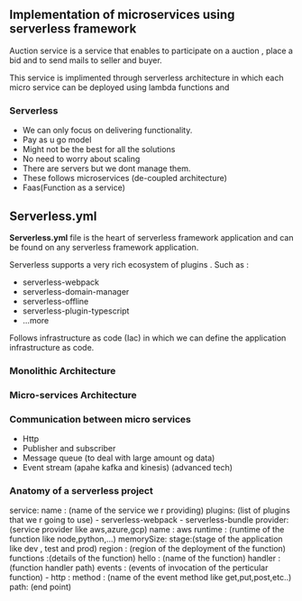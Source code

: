 
## Implementation of microservices using serverless framework

Auction service is a service that enables to participate on a auction , place a bid and to send mails to seller and buyer.

This service is implimented through serverless architecture in which each micro service can be deployed using lambda functions and 

### Serverless

- We can only focus on delivering functionality.
- Pay as u go model
- Might not be the best for all the solutions
- No need to worry about scaling
- There are servers but we dont manage them.
- These follows microservices (de-coupled architecture)
- Faas(Function as a service)

## Serverless.yml

**Serverless.yml** file is the heart of serverless framework application and can be found on any serverless framework application.

Serverless supports a very rich ecosystem of plugins .
Such as :
- serverless-webpack
- serverless-domain-manager
- serverless-offline
- serverless-plugin-typescript
- ...more

Follows infrastructure as code (Iac) in which we can define the application infrastructure as code.

### Monolithic Architecture

### Micro-services Architecture

### Communication between micro services
- Http
- Publisher and subscriber
- Message queue (to deal with large amount og data)
- Event stream (apahe kafka and kinesis) (advanced tech)

### Anatomy of a serverless project 

service:
	name : (name of the service we r providing)
plugins: (list of plugins that we r going to use)
	- serverless-webpack
	- serverless-bundle
provider: (service provider like aws,azure,gcp)
	name : aws
	runtime :  (runtime of the function like node,python,...)
	memorySize:
	stage:(stage of the application like dev , test and prod)
	region : (region of the deployment of the function)
functions :(details of the function)
	hello : (name of the function)
		handler : (function handler path)
		events : (events of invocation of the perticular function)
			- http : 
				method : (name of the event method like get,put,post,etc..)
				path: (end point)
